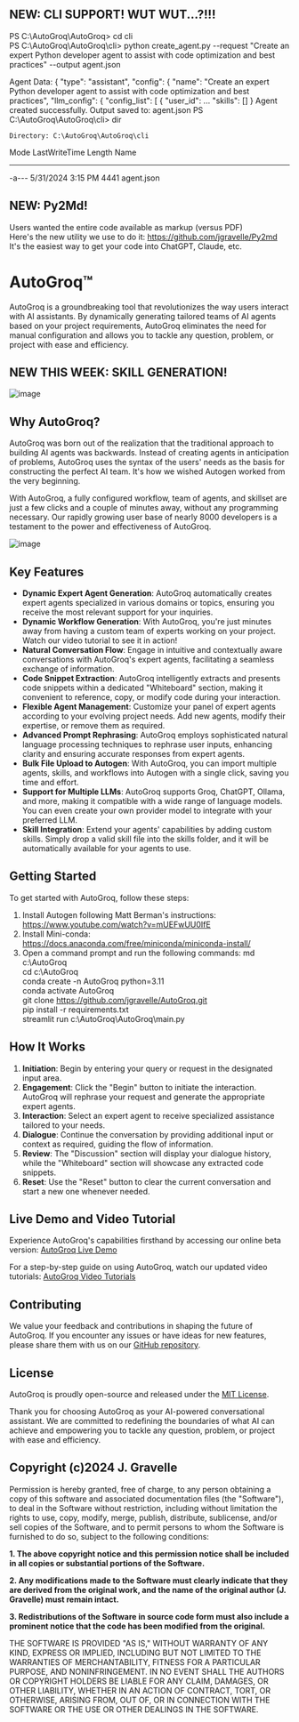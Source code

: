 ## NEW:  CLI SUPPORT!  WUT WUT...?!!!

PS C:\AutoGroq\AutoGroq> cd cli        
PS C:\AutoGroq\AutoGroq\cli> python create_agent.py --request "Create an expert Python developer agent to assist with code optimization and best practices" --output agent.json
>> 
Agent Data: {
  "type": "assistant",
  "config": {
    "name": "Create an expert Python developer agent to assist with code optimization and best practices",
    "llm_config": {
      "config_list": [
        {
          "user_id":
...
  "skills": []
}
Agent created successfully. Output saved to: agent.json
PS C:\AutoGroq\AutoGroq\cli> dir

    Directory: C:\AutoGroq\AutoGroq\cli

Mode                 LastWriteTime         Length Name
----                 -------------         ------ ----
-a---           5/31/2024  3:15 PM           4441 agent.json

## NEW:  Py2Md!

Users wanted the entire code available as markup (versus PDF)  
Here's the new utility we use to do it:  https://github.com/jgravelle/Py2md  
It's the easiest way to get your code into ChatGPT, Claude, etc.  

# AutoGroq™

AutoGroq is a groundbreaking tool that revolutionizes the way users interact with AI assistants. By dynamically generating tailored teams of AI agents based on your project requirements, AutoGroq eliminates the need for manual configuration and allows you to tackle any question, problem, or project with ease and efficiency.

## NEW THIS WEEK:  SKILL GENERATION!
![image](https://github.com/jgravelle/AutoGroq/assets/3400540/c47f6bc7-03a9-4695-86ab-46dbbda06bec)


## Why AutoGroq?

AutoGroq was born out of the realization that the traditional approach to building AI agents was backwards. Instead of creating agents in anticipation of problems, AutoGroq uses the syntax of the users' needs as the basis for constructing the perfect AI team. It's how we wished Autogen worked from the very beginning.

With AutoGroq, a fully configured workflow, team of agents, and skillset are just a few clicks and a couple of minutes away, without any programming necessary. Our rapidly growing user base of nearly 8000 developers is a testament to the power and effectiveness of AutoGroq.

![image](https://github.com/jgravelle/AutoGroq/assets/3400540/a5294491-2c78-4e07-a587-8a1eacb17a0a)

## Key Features

- **Dynamic Expert Agent Generation**: AutoGroq automatically creates expert agents specialized in various domains or topics, ensuring you receive the most relevant support for your inquiries.
- **Dynamic Workflow Generation**: With AutoGroq, you're just minutes away from having a custom team of experts working on your project. Watch our video tutorial to see it in action!
- **Natural Conversation Flow**: Engage in intuitive and contextually aware conversations with AutoGroq's expert agents, facilitating a seamless exchange of information.
- **Code Snippet Extraction**: AutoGroq intelligently extracts and presents code snippets within a dedicated "Whiteboard" section, making it convenient to reference, copy, or modify code during your interaction.
- **Flexible Agent Management**: Customize your panel of expert agents according to your evolving project needs. Add new agents, modify their expertise, or remove them as required.
- **Advanced Prompt Rephrasing**: AutoGroq employs sophisticated natural language processing techniques to rephrase user inputs, enhancing clarity and ensuring accurate responses from expert agents.
- **Bulk File Upload to Autogen**: With AutoGroq, you can import multiple agents, skills, and workflows into Autogen with a single click, saving you time and effort.
- **Support for Multiple LLMs**: AutoGroq supports Groq, ChatGPT, Ollama, and more, making it compatible with a wide range of language models. You can even create your own provider model to integrate with your preferred LLM.
- **Skill Integration**: Extend your agents' capabilities by adding custom skills. Simply drop a valid skill file into the skills folder, and it will be automatically available for your agents to use.

## Getting Started

To get started with AutoGroq, follow these steps:

1. Install Autogen following Matt Berman's instructions:  https://www.youtube.com/watch?v=mUEFwUU0IfE
2. Install Mini-conda:  https://docs.anaconda.com/free/miniconda/miniconda-install/
3. Open a command prompt and run the following commands:
   md c:\AutoGroq  
   cd c:\AutoGroq  
   conda create -n AutoGroq python=3.11  
   conda activate AutoGroq  
   git clone https://github.com/jgravelle/AutoGroq.git  
   pip install -r requirements.txt  
   streamlit run c:\AutoGroq\AutoGroq\main.py  

## How It Works

1. **Initiation**: Begin by entering your query or request in the designated input area.
2. **Engagement**: Click the "Begin" button to initiate the interaction. AutoGroq will rephrase your request and generate the appropriate expert agents.
3. **Interaction**: Select an expert agent to receive specialized assistance tailored to your needs.
4. **Dialogue**: Continue the conversation by providing additional input or context as required, guiding the flow of information.
5. **Review**: The "Discussion" section will display your dialogue history, while the "Whiteboard" section will showcase any extracted code snippets.
6. **Reset**: Use the "Reset" button to clear the current conversation and start a new one whenever needed.

## Live Demo and Video Tutorial

Experience AutoGroq's capabilities firsthand by accessing our online beta version: [AutoGroq Live Demo](https://autogroq.streamlit.app/)

For a step-by-step guide on using AutoGroq, watch our updated video tutorials: [AutoGroq Video Tutorials](https://www.youtube.com/watch?v=hoMqUmUeifU&list=PLPu97iZ5SLTsGX3WWJjQ5GNHy7ZX66ryP&index=15)

## Contributing

We value your feedback and contributions in shaping the future of AutoGroq. If you encounter any issues or have ideas for new features, please share them with us on our [GitHub repository](https://github.com/jgravelle/AutoGroq.git).

## License

AutoGroq is proudly open-source and released under the [MIT License](https://opensource.org/licenses/MIT).

Thank you for choosing AutoGroq as your AI-powered conversational assistant. We are committed to redefining the boundaries of what AI can achieve and empowering you to tackle any question, problem, or project with ease and efficiency.

## Copyright (c)2024 J. Gravelle

Permission is hereby granted, free of charge, to any person obtaining a copy of this software and associated documentation files (the "Software"), to deal in the Software without restriction, including without limitation the rights to use, copy, modify, merge, publish, distribute, sublicense, and/or sell copies of the Software, and to permit persons to whom the Software is furnished to do so, subject to the following conditions:

**1. The above copyright notice and this permission notice shall be included in all copies or substantial portions of the Software.**

**2. Any modifications made to the Software must clearly indicate that they are derived from the original work, and the name of the original author (J. Gravelle) must remain intact.**

**3. Redistributions of the Software in source code form must also include a prominent notice that the code has been modified from the original.**

THE SOFTWARE IS PROVIDED "AS IS," WITHOUT WARRANTY OF ANY KIND, EXPRESS OR IMPLIED, INCLUDING BUT NOT LIMITED TO THE WARRANTIES OF MERCHANTABILITY, FITNESS FOR A PARTICULAR PURPOSE, AND NONINFRINGEMENT. IN NO EVENT SHALL THE AUTHORS OR COPYRIGHT HOLDERS BE LIABLE FOR ANY CLAIM, DAMAGES, OR OTHER LIABILITY, WHETHER IN AN ACTION OF CONTRACT, TORT, OR OTHERWISE, ARISING FROM, OUT OF, OR IN CONNECTION WITH THE SOFTWARE OR THE USE OR OTHER DEALINGS IN THE SOFTWARE.

